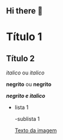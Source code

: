 ## Hi there 👋

# Título 1
## Título 2

*italico* ou _italico_

**negrito** ou __negrito__

___negrito e italico___

- lista 1

    -sublista 1

    [Texto da imagem](http...)

<!--
**JALPJALP/JALPJALP** is a ✨ _special_ ✨ repository because its `README.md` (this file) appears on your GitHub profile.

Here are some ideas to get you started:

- 🔭 I’m currently working on ...
- 🌱 I’m currently learning ...
- 👯 I’m looking to collaborate on ...
- 🤔 I’m looking for help with ...
- 💬 Ask me about ...
- 📫 How to reach me: ...
- 😄 Pronouns: ...
- ⚡ Fun fact: ...
-->
